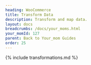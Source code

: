 ```yaml
---
heading: WooCommerce
title: Transform Data
description: Transform and map data.
layout: docs
breadcrumbs: /docs/your_moms.html
your_momId: 127
parent: Back to Your_mom Guides
order: 25
---
```


{% include transformations.md %}
